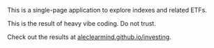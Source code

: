 This is a single-page application to explore indexes and related ETFs.

This is the result of heavy vibe coding. Do not trust.

Check out the results at [aleclearmind.github.io/investing](https://aleclearmind.github.io/investing/).
